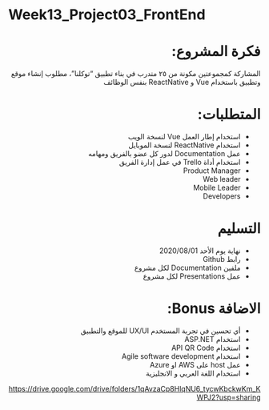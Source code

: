 # Week13_Project03_FrontEnd

<div dir="rtl" align="right">


# فكرة المشروع: 

المشاركة كمجموعتين مكونة من ٢٥ متدرب في بناء تطبيق “توكلنا”، مطلوب إنشاء موقع وتطبيق باستخدام Vue و ReactNative بنفس الوظائف


# المتطلبات:
- استخدام إطار العمل Vue لنسخة الويب
- استخدام ReactNative لنسخة الموبايل
- عمل Documentation لدور كل عضو بالفريق ومهامه
- استخدام أداة Trello في عمل إدارة الفريق 
- Product Manager
- Web leader
- Mobile Leader
- Developers 
  
# التسليم

- نهاية يوم الأحد 2020/08/01
-  رابط Github
- ملفين Documentation لكل مشروع
- عمل Presentations لكل مشروع 
 


# الاضافة Bonus: 
- أي تحسين في تجربة المستخدم UX/UI للموقع والتطبيق
-  استخدام ASP.NET 
- استخدام API QR Code
- استخدام Agile software development
- عمل host على AWS او Azure
- استخدام  اللغة العربي و الانجليزية


https://drive.google.com/drive/folders/1qAvzaCp8HlqNU6_tycwKbckwKm_KWPJ2?usp=sharing

